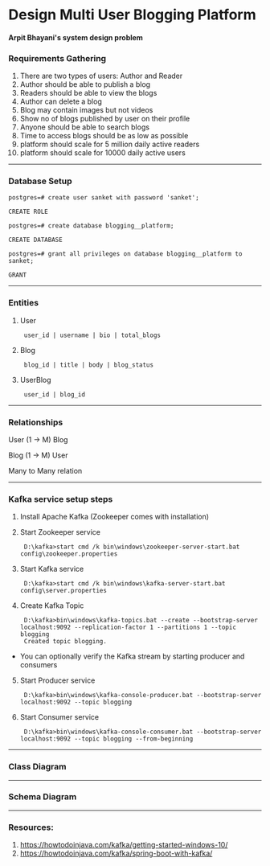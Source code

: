 # Design Multi User Blogging Platform

#### Arpit Bhayani's system design problem

### Requirements Gathering
1. There are two types of users: Author and Reader
2. Author should be able to publish a blog
3. Readers should be able to view the blogs
4. Author can delete a blog
5. Blog may contain images but not videos
6. Show no of blogs published by user on their profile
7. Anyone should be able to search blogs
8. Time to access blogs should be as low as possible
9. platform should scale for 5 million daily active readers
10. platform should scale for 10000 daily active users

---

### Database Setup
    postgres=# create user sanket with password 'sanket';
    
    CREATE ROLE
    
    postgres=# create database blogging__platform;
    
    CREATE DATABASE
    
    postgres=# grant all privileges on database blogging__platform to sanket;
    
    GRANT

---

### Entities
1. User
    
        user_id | username | bio | total_blogs
2. Blog
    
        blog_id | title | body | blog_status
3. UserBlog

        user_id | blog_id

---

### Relationships

User (1 -> M) Blog

Blog (1 -> M) User

Many to Many relation

---

### Kafka service setup steps

1. Install Apache Kafka (Zookeeper comes with installation)

2. Start Zookeeper service 

    
        D:\kafka>start cmd /k bin\windows\zookeeper-server-start.bat config\zookeeper.properties

4. Start Kafka service


        D:\kafka>start cmd /k bin\windows\kafka-server-start.bat config\server.properties

6. Create Kafka Topic


        D:\kafka>bin\windows\kafka-topics.bat --create --bootstrap-server localhost:9092 --replication-factor 1 --partitions 1 --topic blogging
        Created topic blogging.

- You can optionally verify the Kafka stream by starting producer and consumers

5. Start Producer service

    
        D:\kafka>bin\windows\kafka-console-producer.bat --bootstrap-server localhost:9092 --topic blogging

7. Start Consumer service

    
        D:\kafka>bin\windows\kafka-console-consumer.bat --bootstrap-server localhost:9092 --topic blogging --from-beginning

---

### Class Diagram


---

### Schema Diagram


---

### Resources:
1. https://howtodoinjava.com/kafka/getting-started-windows-10/
2. https://howtodoinjava.com/kafka/spring-boot-with-kafka/
